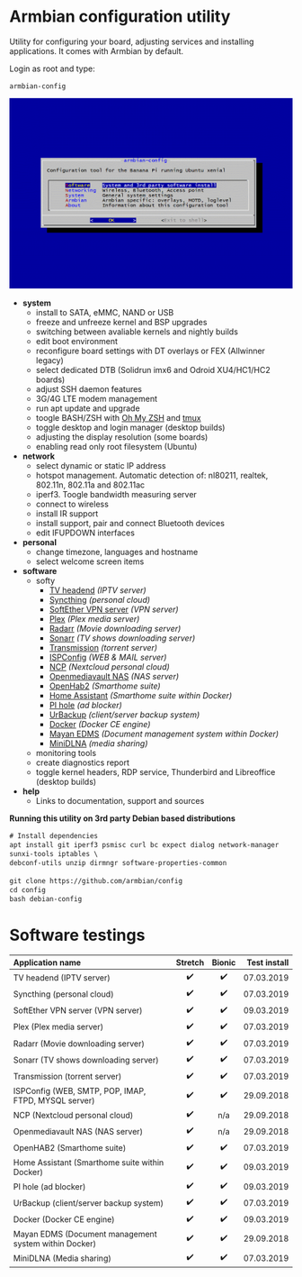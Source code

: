 # Armbian configuration utility

Utility for configuring your board, adjusting services and installing applications. It comes with Armbian by default.

Login as root and type:

	armbian-config

![](images/animated.gif)

- **system**
	- install to SATA, eMMC, NAND or USB
	- freeze and unfreeze kernel and BSP upgrades
	- switching between avaliable kernels and nightly builds
	- edit boot environment
	- reconfigure board settings with DT overlays or FEX (Allwinner legacy)
	- select dedicated DTB (Solidrun imx6 and Odroid XU4/HC1/HC2 boards)
	- adjust SSH daemon features
	- 3G/4G LTE modem management
	- run apt update and upgrade
	- toogle BASH/ZSH with [Oh My ZSH](https://ohmyz.sh/) and [tmux](https://en.wikipedia.org/wiki/Tmux)
	- toggle desktop and login manager (desktop builds)
	- adjusting the display resolution (some boards)
	- enabling read only root filesystem (Ubuntu)
- **network**
	- select dynamic or static IP address
	- hotspot management. Automatic detection of: nl80211, realtek, 802.11n, 802.11a and 802.11ac
	- iperf3. Toogle bandwidth measuring server
	- connect to wireless
	- install IR support
	- install support, pair and connect Bluetooth devices
	- edit IFUPDOWN interfaces
- **personal**
	- change timezone, languages and hostname
	- select welcome screen items
- **software**
	- softy
		- [TV headend](https://tvheadend.org/) *(IPTV server)*
		- [Syncthing](https://syncthing.net/) *(personal cloud)*
		- [SoftEther VPN server](https://www.softether.org/) *(VPN server)*
		- [Plex](https://www.plex.tv/) *(Plex media server)*
		- [Radarr](https://radarr.video/) *(Movie downloading server)*
		- [Sonarr](https://sonarr.tv/) *(TV shows downloading server)*
		- [Transmission](https://transmissionbt.com/) *(torrent server)*
		- [ISPConfig](https://www.ispconfig.org/) *(WEB & MAIL server)*
		- [NCP](https://nextcloudpi.com) *(Nextcloud personal cloud)*
		- [Openmediavault NAS](http://www.openmediavault.org/) *(NAS server)*
		- [OpenHab2](https://www.openhab.org) *(Smarthome suite)*
		- [Home Assistant](https://www.home-assistant.io/hassio/) *(Smarthome suite within Docker)*
		- [PI hole](https://pi-hole.net) *(ad blocker)*
		- [UrBackup](https://www.urbackup.org/) *(client/server backup system)*
		- [Docker](https://www.docker.com) *(Docker CE engine)*
		- [Mayan EDMS](https://www.mayan-edms.com/) *(Document management system within Docker)*
		- [MiniDLNA](http://minidlna.sourceforge.net/) *(media sharing)*
	- monitoring tools
	- create diagnostics report
	- toggle kernel headers, RDP service, Thunderbird and Libreoffice (desktop builds)
- **help**
	- Links to documentation, support and sources

**Running this utility on 3rd party Debian based distributions**

	# Install dependencies
	apt install git iperf3 psmisc curl bc expect dialog network-manager sunxi-tools iptables \
	debconf-utils unzip dirmngr software-properties-common

	git clone https://github.com/armbian/config
	cd config
	bash debian-config

# Software testings

|Application name|Stretch|Bionic|Test install|
|:--|:--:|:--:|--:|
|TV headend (IPTV server)|:heavy_check_mark:|:heavy_check_mark:|07.03.2019|
|Syncthing (personal cloud)|:heavy_check_mark:|:heavy_check_mark:|07.03.2019|
|SoftEther VPN server (VPN server)|:heavy_check_mark:|:heavy_check_mark:|09.03.2019|
|Plex (Plex media server)|:heavy_check_mark:|:heavy_check_mark:|07.03.2019|
|Radarr (Movie downloading server)|:heavy_check_mark:|:heavy_check_mark:|07.03.2019|
|Sonarr (TV shows downloading server)|:heavy_check_mark:|:heavy_check_mark:|07.03.2019|
|Transmission (torrent server)|:heavy_check_mark:|:heavy_check_mark:|07.03.2019|
|ISPConfig (WEB, SMTP, POP, IMAP, FTPD, MYSQL server)|:heavy_check_mark:|:heavy_check_mark:|29.09.2018|
|NCP (Nextcloud personal cloud)|:heavy_check_mark:|n/a|29.09.2018|
|Openmediavault NAS (NAS server)|:heavy_check_mark:|n/a|29.09.2018|
|OpenHAB2 (Smarthome suite)|:heavy_check_mark:|:heavy_check_mark:|07.03.2019|
|Home Assistant (Smarthome suite within Docker)|:heavy_check_mark:|:heavy_check_mark:|09.03.2019|
|PI hole (ad blocker)|:heavy_check_mark:|:heavy_check_mark:|09.03.2019|
|UrBackup (client/server backup system)|:heavy_check_mark:|:heavy_check_mark:|07.03.2019|
|Docker (Docker CE engine)|:heavy_check_mark:|:heavy_check_mark:|09.03.2019|
|Mayan EDMS (Document management system within Docker)|:heavy_check_mark:|:heavy_check_mark:|29.09.2018|
|MiniDLNA (Media sharing)|:heavy_check_mark:|:heavy_check_mark:|07.03.2019|
